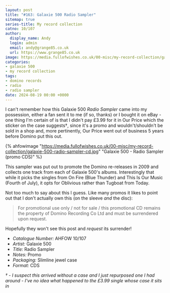 ```yaml
---
layout: post
title: "#163: Galaxie 500 Radio Sampler"
sitemap: true
series-title: My record collection
catno: 10/107
author:
  display_name: Andy
  login: admin
  email: andy@grange85.co.uk
  url: https://www.grange85.co.uk
image: https://media.fullofwishes.co.uk/00-misc/my-record-collection/galaxie-500-radio-sampler-cd.jpg
categories:
- galaxie 500
- my record collection
tags:
- domino records
- radio
- radio sampler
date: 2024-08-19 00:00 +0000
---
```

I can't remember how this Galaxie 500 _Radio Sampler_ came into my possession, either a fan sent it to me (if so, thanks) or I bought it on eBay - one thing I'm certain of is that I didn't pay £3.99 for it in Our Price which the sticker on the case suggests&dagger;, since it's a promo and wouldn't/shouldn't be sold in a shop and, more pertinently, Our Price went out of business 5 years before Domino put this out.

{% ahfowimage "https://media.fullofwishes.co.uk/00-misc/my-record-collection/galaxie-500-radio-sampler-cd.jpg" "Galaxie 500 - Radio Sampler (promo CDS)" %}

This sampler was put out to promote the Domino re-releases in 2009 and collects one track from each of Galaxie 500's albums. Interestingly that while it picks the singles from On Fire (Blue Thunder) and This Is Our Music (Fourth of July), it opts for Oblivious rather than Tugboat from Today.

Not too much to say about this I guess. Like many promos it likes to point out that I don't actually own this (on the sleeve _and_ the disc):

<blockquote>
For promotional use only / not for sale / this promotional CD remains the property of Domino Recording Co Ltd and must be surrendered upon request.
</blockquote>

Hopefully they won't see this post and _request_ its surrender!

 - *Catalogue Number:* AHFOW 10/107
 - *Artist:* Galaxie 500
 - *Title:* Radio Sampler
 - *Notes:* Promo
 - *Packaging:* Slimline jewel case
 - *Format:* CDS

_&dagger; - I suspect this arrived without a case and I just repurposed one I had around - I've no idea what happened to the £3.99 single whose case it sits in_
